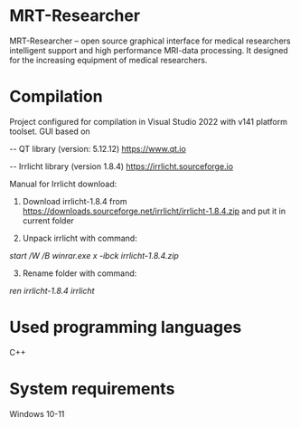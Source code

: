 # MRT-Researcher
MRT-Researcher – open source graphical interface for medical researchers intelligent support and high performance MRI-data processing. It designed for the increasing equipment of medical researchers.

# Compilation
Project configured for compilation in Visual Studio 2022 with v141 platform toolset. GUI based on 

-- QT library (version: 5.12.12) https://www.qt.io

-- Irrlicht library (version 1.8.4) https://irrlicht.sourceforge.io

Manual for Irrlicht download: 

1. Download irrlicht-1.8.4 from https://downloads.sourceforge.net/irrlicht/irrlicht-1.8.4.zip and put it in current folder

2. Unpack irrlicht with command: 

_start /W /B winrar.exe x -ibck irrlicht-1.8.4.zip_

3. Rename folder with command:

_ren irrlicht-1.8.4 irrlicht_

# Used programming languages
C++

# System requirements
Windows 10-11
